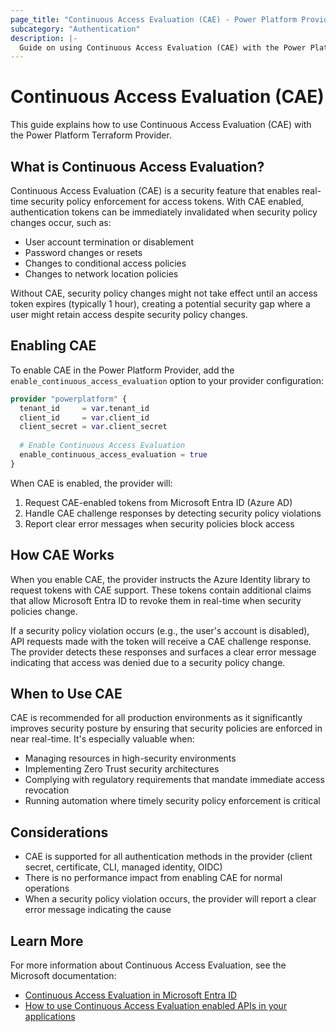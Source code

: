 ```yaml
---
page_title: "Continuous Access Evaluation (CAE) - Power Platform Provider"
subcategory: "Authentication"
description: |-
  Guide on using Continuous Access Evaluation (CAE) with the Power Platform Terraform Provider.
---
```


# Continuous Access Evaluation (CAE)

This guide explains how to use Continuous Access Evaluation (CAE) with the Power Platform Terraform Provider.

## What is Continuous Access Evaluation?

Continuous Access Evaluation (CAE) is a security feature that enables real-time security policy enforcement for access tokens. 
With CAE enabled, authentication tokens can be immediately invalidated when security policy changes occur, such as:

- User account termination or disablement
- Password changes or resets
- Changes to conditional access policies
- Changes to network location policies

Without CAE, security policy changes might not take effect until an access token expires (typically 1 hour), creating a 
potential security gap where a user might retain access despite security policy changes.

## Enabling CAE

To enable CAE in the Power Platform Provider, add the `enable_continuous_access_evaluation` option to your provider configuration:

```terraform
provider "powerplatform" {
  tenant_id     = var.tenant_id
  client_id     = var.client_id
  client_secret = var.client_secret
  
  # Enable Continuous Access Evaluation
  enable_continuous_access_evaluation = true
}
```

When CAE is enabled, the provider will:

1. Request CAE-enabled tokens from Microsoft Entra ID (Azure AD)
2. Handle CAE challenge responses by detecting security policy violations
3. Report clear error messages when security policies block access

## How CAE Works

When you enable CAE, the provider instructs the Azure Identity library to request tokens with CAE support. These tokens 
contain additional claims that allow Microsoft Entra ID to revoke them in real-time when security policies change.

If a security policy violation occurs (e.g., the user's account is disabled), API requests made with the token will 
receive a CAE challenge response. The provider detects these responses and surfaces a clear error message indicating 
that access was denied due to a security policy change.

## When to Use CAE

CAE is recommended for all production environments as it significantly improves security posture by ensuring that 
security policies are enforced in near real-time. It's especially valuable when:

- Managing resources in high-security environments
- Implementing Zero Trust security architectures
- Complying with regulatory requirements that mandate immediate access revocation
- Running automation where timely security policy enforcement is critical

## Considerations

- CAE is supported for all authentication methods in the provider (client secret, certificate, CLI, managed identity, OIDC)
- There is no performance impact from enabling CAE for normal operations
- When a security policy violation occurs, the provider will report a clear error message indicating the cause

## Learn More

For more information about Continuous Access Evaluation, see the Microsoft documentation:

- [Continuous Access Evaluation in Microsoft Entra ID](https://learn.microsoft.com/entra/identity/conditional-access/concept-continuous-access-evaluation)
- [How to use Continuous Access Evaluation enabled APIs in your applications](https://learn.microsoft.com/en-us/entra/identity/conditional-access/developer/app-developer-guide)
